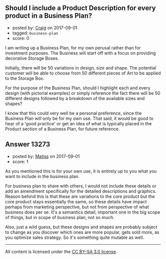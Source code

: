 ## Should I include a Product Description for every product in a Business Plan?

- posted by: [Craig](https://stackexchange.com/users/7349435/craig) on 2017-09-01
- tagged: `business-plan`
- score: 0

<p>I am writing up a Business Plan, for my own perusal rather than for investment purposes.  The Business will start off with a focus on providing decorative Storage Boxes.  </p>

<p>Initially, there will be 50 variations in design, size and shape.  The potential customer will be able to choose from 50 different pieces of Art to be applied to the Storage Box.</p>

<p>For the purpose of the Business Plan, should I highlight each and every design (with pictorial examples) or simply reference the fact there will be 50 different designs followed by a breakdown of the available sizes and shapes? </p>

<p>I know that this could very well be a personal preference, since the Business Plan will only be for my own use.  That said, it would be good to hear of a 'good practice' or get an idea of what is typically placed in the Product section of a Business Plan, for future reference.</p>



## Answer 13273

- posted by: [Matiss](https://stackexchange.com/users/1819512/matiss) on 2017-09-01
- score: 1

<p>As you mentioned this is for your own use, it is entirely up to you what you want to include in the business plan. </p>

<p>For business plan to share with others, I would not include these details or add an amendment specifically for the detailed descriptions and graphics. Reason behind this is that these are variations to the core product but the core product stays essentially the same, so these details have impact perhaps from marketing perspective, but not from perspective of what business does per se. It's a semantics detail, important one in the big scope of things, but in scope of business plan, not so much.</p>

<p>Also, just a wild guess, but these designs and shapes are probably subject to change as you discover which ones are more popular, gets sold more, as you optimize sales strategy. So it's something quite mutable as well.</p>




---

All content is licensed under the [CC BY-SA 3.0 license](https://creativecommons.org/licenses/by-sa/3.0/).
